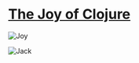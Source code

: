 [The Joy of Clojure](http://joyofclojure.com)
=============================================

![Joy](http://farm8.staticflickr.com/7122/6985918952_4da37a5856_n_d.jpg "The Joy of Clojure")

![Jack](http://joyofclojure.com/images/joy-of-clojure-cover-239x300.jpg "The Joy of Clojure Cover")
